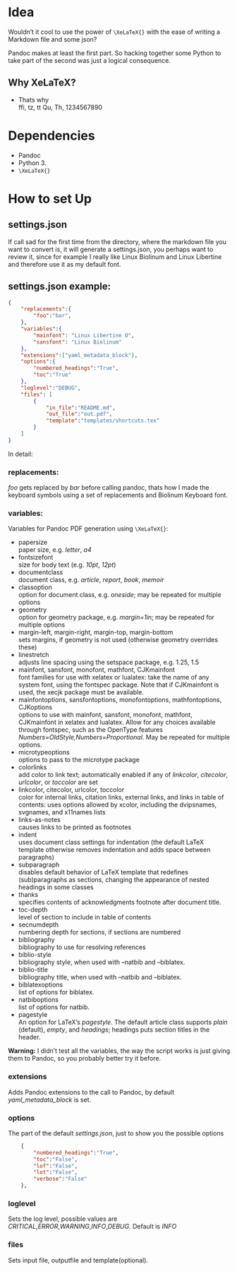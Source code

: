 # Idea

Wouldn’t it cool to use the power of `\XeLaTeX{}` with the ease of
writing a Markdown file and some json?

Pandoc makes at least the first part. So hacking together some Python to
take part of the second was just a logical consequence.

## Why XeLaTeX?

  - Thats why  
    ffi, tz, tt Qu, Th, 1234567890

# Dependencies

  - Pandoc
  - Python 3.
  - `\XeLaTeX{}`

# How to set Up

## settings.json

If call sad for the first time from the directory, where the markdown
file you want to convert is, it will generate a settings.json, you
perhaps want to review it, since for example I really like Linux
Biolinum and Linux Libertine and therefore use it as my default font.

## settings.json example:

``` json
{
    "replacements":{
        "foo":"bar",
    },
    "variables":{
        "mainfont": "Linux Libertine O",
        "sansfont": "Linux Biolinum"
    },
    "extensions":["yaml_metadata_block"],
    "options":{
        "numbered_headings":"True",
        "toc":"True"
    },
    "loglevel":"DEBUG",
    "files": [
        {
            "in_file":"README.md",
            "out_file":"out.pdf",
            "template":"templates/shortcuts.tex"
        }
    ]
}
```

In detail:

### replacements:

*foo* gets replaced by *bar* before calling pandoc, thats how I made the
keyboard symbols using a set of replacements and Biolinum Keyboard font.

### variables:

Variables for Pandoc PDF generation using `\XeLaTeX{}`:

  - papersize  
    paper size, e.g. *letter*, *a4*
  - fontsizefont  
    size for body text (e.g. *10pt*, *12pt*)
  - documentclass  
    document class, e.g. *article*, *report*, *book*, *memoir*
  - classoption  
    option for document class, e.g. *oneside*; may be repeated for
    multiple options
  - geometry  
    option for geometry package, e.g. *margin=1in*; may be repeated for
    multiple options
  - margin-left, margin-right, margin-top, margin-bottom  
    sets margins, if geometry is not used (otherwise geometry overrides
    these)
  - linestretch  
    adjusts line spacing using the setspace package, e.g. 1.25, 1.5
  - mainfont, sansfont, monofont, mathfont, CJKmainfont  
    font families for use with xelatex or lualatex: take the name of any
    system font, using the fontspec package. Note that if CJKmainfont is
    used, the xecjk package must be available.
  - mainfontoptions, sansfontoptions, monofontoptions, mathfontoptions,
    CJKoptions  
    options to use with mainfont, sansfont, monofont, mathfont,
    CJKmainfont in xelatex and lualatex. Allow for any choices available
    through fontspec, such as the OpenType features
    *Numbers=OldStyle,Numbers=Proportional*. May be repeated for
    multiple options.
  - microtypeoptions  
    options to pass to the microtype package
  - colorlinks  
    add color to link text; automatically enabled if any of *linkcolor*,
    *citecolor*, *urlcolor*, or *toccolor* are set
  - linkcolor, citecolor, urlcolor, toccolor  
    color for internal links, citation links, external links, and links
    in table of contents: uses options allowed by xcolor, including the
    dvipsnames, svgnames, and x11names lists
  - links-as-notes  
    causes links to be printed as footnotes
  - indent  
    uses document class settings for indentation (the default LaTeX
    template otherwise removes indentation and adds space between
    paragraphs)
  - subparagraph  
    disables default behavior of LaTeX template that redefines
    (sub)paragraphs as sections, changing the appearance of nested
    headings in some classes
  - thanks  
    specifies contents of acknowledgments footnote after document title.
  - toc-depth  
    level of section to include in table of contents
  - secnumdepth  
    numbering depth for sections, if sections are numbered
  - bibliography  
    bibliography to use for resolving references
  - biblio-style  
    bibliography style, when used with –natbib and –biblatex.
  - biblio-title  
    bibliography title, when used with –natbib and –biblatex.
  - biblatexoptions  
    list of options for biblatex.
  - natbiboptions  
    list of options for natbib.
  - pagestyle  
    An option for LaTeX’s *pagestyle*. The default article class
    supports *plain* (default), *empty*, and *headings*; headings puts
    section titles in the header.

**Warning:** I didn’t test all the variables, the way the script works
is just giving them to Pandoc, so you probably better try it before.

### extensions

Adds Pandoc extensions to the call to Pandoc, by default
*yaml\_metadata\_block* is set.

### options

The part of the default *settings.json*, just to show you the possible
options

``` json
    {
        "numbered_headings":"True",
        "toc":"False",
        "lof":"False",
        "lot":"False",
        "verbose":"False"
    },
```

### loglevel

Sets the log level, possible values are
*CRITICAL*,*ERROR*,*WARNING*,*INFO*,*DEBUG*. Default is *INFO*

### files

Sets input file, outputfile and template(optional).
